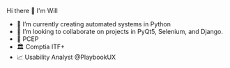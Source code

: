 Hi there 👋 I'm Will

- 🎨 I’m currently creating automated systems in Python
- 👯 I’m looking to collaborate on projects in PyQt5, Selenium, and Django.
- 🥂 PCEP 
- 🏛 Comptia ITF+
- 📈 Usability Analyst @PlaybookUX
